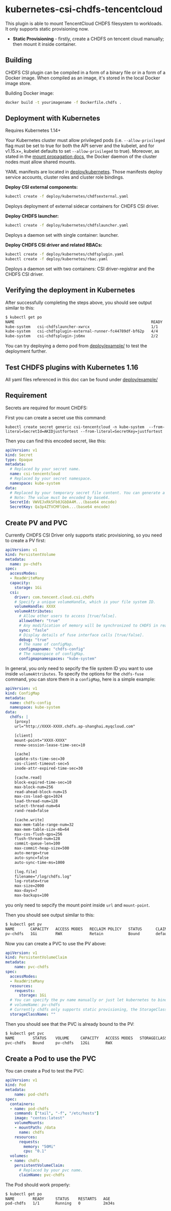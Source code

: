 # kubernetes-csi-chdfs-tencentcloud

This plugin is able to mount TencentCloud CHDFS filesystem to workloads. It only supports static provisioning now.

* **Static Provisioning** - firstly, create a CHDFS on tencent cloud manually; then mount it inside container.

## Building

CHDFS CSI plugin can be compiled in a form of a binary file or in a form of a Docker image. When compiled as an image, it's stored in the local Docker image store.

Building Docker image:

```bash
docker build -t yourimagename -f Dockerfile.chdfs .
```


## Deployment with Kubernetes

Requires Kubernetes 1.14+

Your Kubernetes cluster must allow privileged pods (i.e. `--allow-privileged` flag must be set to true for both the API server and the kubelet, and for v1.15.x+, kubelet defaults to set `--allow-privileged` to true). Moreover, as stated in the [mount propagation docs](https://kubernetes.io/docs/concepts/storage/volumes/#mount-propagation), the Docker daemon of the cluster nodes must allow shared mounts.

YAML manifests are located in [deploy/kubernetes](/deploy/kubernetes). Those manifests deploy service accounts, cluster roles and cluster role bindings.

**Deploy CSI external components:**

```bash
kubectl create -f deploy/kubernetes/chdfsexternal.yaml
```

Deploys deployment of external sidecar containers for CHDFS CSI driver.

**Deploy CHDFS launcher:**

```bash
kubectl create -f deploy/kubernetes/chdfslauncher.yaml
```

Deploys a daemon set with single container: launcher.

**Deploy CHDFS CSI driver and related RBACs:**

```bash
kubectl create -f deploy/kubernetes/chdfsplugin.yaml
kubectl create -f deploy/kubernetes/rbac.yaml
```

Deploys a daemon set with two containers: CSI driver-registrar and the CHDFS CSI driver.

## Verifying the deployment in Kubernetes

After successfully completing the steps above, you should see output similar to this:

```bash
$ kubectl get po
NAME                                                            READY   STATUS    RESTARTS   AGE
kube-system   csi-chdfslauncher-xwrcx                           1/1     Running   0          119m
kube-system   csi-chdfsplugin-external-runner-fc44789df-bf62p   4/4     Running   0          119m
kube-system   csi-chdfsplugin-js6mx                             2/2     Running   0          119m
```

You can try deploying a demo pod from [deploy/example/](/deploy/example) to test the deployment further.

## Test CHDFS plugins with Kubernetes 1.16

All yaml files referenced in this doc can be found under [deploy/example/](/deploy/example)

## Requirement

Secrets are required for mount CHDFS:

First you can create a secret use this command:
```
kubectl create secret generic csi-tencentcloud -n kube-system  --from-literal=SecretId=AKIDjustfortest --from-literal=SecretKey=justfortest
```

Then you can find this encoded secret, like this:

```yaml
apiVersion: v1
kind: Secret
type: Opaque
metadata:
  # Replaced by your secret name.
  name: csi-tencentcloud
  # Replaced by your secret namespace.
  namespace: kube-system
data:
  # Replaced by your temporary secret file content. You can generate a temporary secret key with these docs:
  # Note: The value must be encoded by base64.
  SecretId: VWVEJxRk5Fb0JGbDA4M...(base64 encode)
  SecretKey: Qa3p4ZTVCMFlQek...(base64 encode)
```

## Create PV and PVC

Currently CHDFS CSI Driver only supports static provisioning, so you need to create a PV first:

```yaml
apiVersion: v1
kind: PersistentVolume
metadata:
  name: pv-chdfs
spec:
  accessModes:
  - ReadWriteMany
  capacity:
    storage: 1Gi
  csi:
    driver: com.tencent.cloud.csi.chdfs
    # Specify a unique volumeHandle, which is your file system ID.
    volumeHandle: XXXX
    volumeAttributes:
      # Allow other users to access [true/false].
      allowother: "true"
      # Any modification of memory will be synchronized to CHDFS in real time [true/false].
      sync: "fasle"
      # Display details of fuse interface calls [true/false].
      debug: "true"
      # The name of configMap.
      configmapname: "chdfs-config"
      # The namespace of configMap.
      configmapnamespaces: "kube-system"
```

In general, you only need to sepcify the file system ID you want to use inside `volumeAttributes`.
To specify the options for the `chdfs-fuse` command, you can store them in a `configMap`, here is a simple example:

```yaml
apiVersion: v1
kind: ConfigMap
metadata:
  name: chdfs-config
  namespace: kube-system
data:
  chdfs: |
    [proxy]
    url="http://XXXX-XXXX.chdfs.ap-shanghai.myqcloud.com"

    [client]
    mount-point="XXXX-XXXX"
    renew-session-lease-time-sec=10

    [cache]
    update-sts-time-sec=30
    cos-client-timeout-sec=5
    inode-attr-expired-time-sec=30

    [cache.read]
    block-expired-time-sec=10
    max-block-num=256
    read-ahead-block-num=15
    max-cos-load-qps=1024
    load-thread-num=128
    select-thread-num=64
    rand-read=false

    [cache.write]
    max-mem-table-range-num=32
    max-mem-table-size-mb=64
    max-cos-flush-qps=256
    flush-thread-num=128
    commit-queue-len=100
    max-commit-heap-size=500
    auto-merge=true
    auto-sync=false
    auto-sync-time-ms=1000

    [log.file]
    filename="/log/chdfs.log"
    log-rotate=true
    max-size=2000
    max-days=7
    max-backups=100
```
you only need to sepcify the mount point inside `url` and `mount-point`.

Then you should see output similar to this:

```bash
$ kubectl get pv
NAME       CAPACITY   ACCESS MODES   RECLAIM POLICY   STATUS      CLAIM              STORAGECLASS   REASON    AGE
pv-chdfs   1Gi        RWX            Retain           Bound       default/pvc-chdfs                           4h10m
```

Now you can create a PVC to use the PV above:

```yaml
apiVersion: v1
kind: PersistentVolumeClaim
metadata:
    name: pvc-chdfs
spec:
  accessModes:
  - ReadWriteMany
  resources:
    requests:
      storage: 1Gi
  # You can specify the pv name manually or just let kubernetes to bind the pv and pvc.
  # volumeName: pv-chdfs
  # Currently chdfs only supports static provisioning, the StorageClass name should be empty.
  storageClassName: ""
```

Then you should see that the PVC is already bound to the PV:

```bash
$ kubectl get pvc
NAME        STATUS    VOLUME     CAPACITY   ACCESS MODES   STORAGECLASS   AGE
pvc-chdfs   Bound     pv-chdfs   12Gi       RWX                           4h12m
```

## Create a Pod to use the PVC

You can create a Pod to test the PVC:

```yaml
apiVersion: v1
kind: Pod
metadata:
    name: pod-chdfs
spec:
  containers:
  - name: pod-chdfs
    command: ["tail", "-f", "/etc/hosts"]
    image: "centos:latest"
    volumeMounts:
    - mountPath: /data
      name: chdfs
    resources:
      requests:
        memory: "50Mi"
        cpu: "0.1"
  volumes:
  - name: chdfs
    persistentVolumeClaim:
      # Replaced by your pvc name.
      claimName: pvc-chdfs
```

The Pod should work properly:

```bash
$ kubectl get po
NAME        READY     STATUS    RESTARTS   AGE
pod-chdfs   1/1       Running   0          2m34s
```
